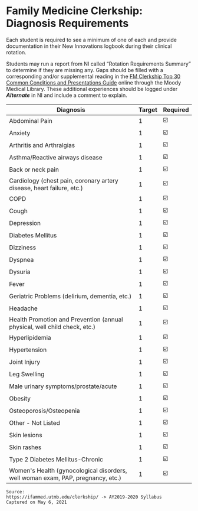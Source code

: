 # Family Medicine Clerkship: Diagnosis Requirements

Each student is required to see a minimum of one of each and provide documentation in their New Innovations logbook during their clinical rotation.

Students may run a report from NI called “Rotation Requirements Summary” to determine if they are missing any. Gaps should be filled with a corresponding and/or supplemental reading in the [FM Clerkship Top 30 Common Conditions and Presentations Guide](http://guides.utmb.edu/fmclerkship/conditions) online through the Moody Medical Library. These additional experiences should be logged under
**_Alternate_** in NI and include a comment to explain.

| Diagnosis | Target | Required |
|---|---|---|
| Abdominal Pain | 1 | ☑️ |
| Anxiety | 1 | ☑️ |
| Arthritis and Arthralgias | 1 | ☑️ |
| Asthma/Reactive airways disease | 1 | ☑️ |
| Back or neck pain | 1 | ☑️ |
| Cardiology (chest pain, coronary artery disease, heart failure, etc.) | 1 | ☑️ |
| COPD | 1 | ☑️ |
| Cough | 1 | ☑️ |
| Depression | 1 | ☑️ |
| Diabetes Mellitus | 1 | ☑️ |
| Dizziness | 1 | ☑️ |
| Dyspnea | 1 | ☑️ |
| Dysuria | 1 | ☑️ |
| Fever | 1 | ☑️ |
| Geriatric Problems (delirium, dementia, etc.) | 1 | ☑️ |
| Headache | 1 | ☑️ |
| Health Promotion and Prevention (annual physical, well child check, etc.) | 1 | ☑️ |
| Hyperlipidemia | 1 | ☑️ |
| Hypertension | 1 | ☑️ |
| Joint Injury | 1 | ☑️ |
| Leg Swelling | 1 | ☑️ |
| Male urinary symptoms/prostate/acute | 1 | ☑️ |
| Obesity | 1 | ☑️ |
| Osteoporosis/Osteopenia | 1 | ☑️ |
| Other - Not Listed | 1 | ☑️ |
| Skin lesions | 1 | ☑️ |
| Skin rashes | 1 | ☑️ |
| Type 2 Diabetes Mellitus-Chronic | 1 | ☑️ |
| Women's Health (gynocological disorders, well woman exam, PAP, pregnancy, etc.) | 1 | ☑️ |

```
Source:
https://ifammed.utmb.edu/clerkship/ -> AY2019-2020 Syllabus
Captured on May 6, 2021
```
